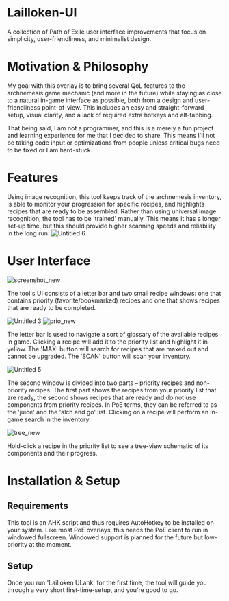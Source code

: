 # Lailloken-UI
A collection of Path of Exile user interface improvements that focus on simplicity, user-friendliness, and minimalist design.

# Motivation & Philosophy

My goal with this overlay is to bring several QoL features to the archnemesis game mechanic (and more in the future) while staying as close to a natural in-game interface as possible, both from a design and user-friendliness point-of-view. This includes an easy and straight-forward setup, visual clarity, and a lack of required extra hotkeys and alt-tabbing.

That being said, I am not a programmer, and this is a merely a fun project and learning experience for me that I decided to share. This means I'll not be taking code input or optimizations from people unless critical bugs need to be fixed or I am hard-stuck.

# Features

Using image recognition, this tool keeps track of the archnemesis inventory, is able to monitor your progression for specific recipes, and highlights recipes that are ready to be assembled. Rather than using universal image recognition, the tool has to be 'trained' manually. This means it has a longer set-up time, but this should provide higher scanning speeds and reliability in the long run.
![Untitled 6](https://user-images.githubusercontent.com/61888437/153947382-ff7abc3d-06c6-49fc-b1c9-351265e53d5d.jpg)


# User Interface
![screenshot_new](https://user-images.githubusercontent.com/61888437/154561700-032f3e19-4fcc-48f2-aa8e-d038f09ee346.jpg)


The tool's UI consists of a letter bar and two small recipe windows: one that contains priority (favorite/bookmarked) recipes and one that shows recipes that are ready to be completed.

![Untitled 3](https://user-images.githubusercontent.com/61888437/153942215-1d2760da-29ba-438f-85ee-0425b9362847.jpg) ![prio_new](https://user-images.githubusercontent.com/61888437/154562174-0352b820-66d8-4049-96cc-cf6d94420cb9.jpg)


The letter bar is used to navigate a sort of glossary of the available recipes in game. Clicking a recipe will add it to the priority list and highlight it in yellow. The 'MAX' button will search for recipes that are maxed out and cannot be upgraded. The 'SCAN' button will scan your inventory.

![Untitled 5](https://user-images.githubusercontent.com/61888437/153943016-7b266be4-fa99-4013-a2d8-94ec2e8309f4.jpg)

The second window is divided into two parts – priority recipes and non-priority recipes: The first part shows the recipes from your priority list that are ready, the second shows recipes that are ready and do not use components from priority recipes. In PoE terms, they can be referred to as the 'juice' and the 'alch and go' list. Clicking on a recipe will perform an in-game search in the inventory.

![tree_new](https://user-images.githubusercontent.com/61888437/154561985-147a14d6-3985-4554-a6fa-76e076bbeb50.png)


Hold-click a recipe in the priority list to see a tree-view schematic of its components and their progress.

# Installation & Setup

## Requirements

This tool is an AHK script and thus requires AutoHotkey to be installed on your system. Like most PoE overlays, this needs the PoE client to run in windowed fullscreen. Windowed support is planned for the future but low-priority at the moment.

## Setup

Once you run 'Lailloken UI.ahk' for the first time, the tool will guide you through a very short first-time-setup, and you're good to go.
